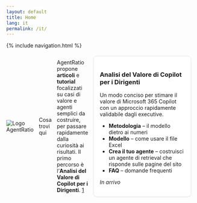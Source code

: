 ```yaml
---
layout: default
title: Home
lang: it
permalink: /it/
---
```


{% include navigation.html %}

<div class="header" style="display:flex;align-items:center;gap:14px;margin-bottom:8px;">
  <img src="{{ '/assets/img/logo.png' | relative_url }}" alt="Logo AgentRatio" style="height:Decodificare il rapporto che alimenta l’Intelligenza</em></p>
  </div>
</div>

> Un punto di riferimento pratico per executive, responsabili di soluzione e maker su come Microsoft 365 Copilot e Copilot Studio generano valore misurabile grazie a modelli reali e agenti.

---

## Cosa trovi qui

AgentRatio propone **articoli** e **tutorial** focalizzati su casi di valore e agenti semplici da costruire, per passare rapidamente dalla curiosità ai risultati. Il primo percorso è l’**Analisi del Valore di Copilot per i Dirigenti**. [1](https://microsofteur-my.sharepoint.com/personal/lufonzi_microsoft_com/_layouts/15/Doc.aspx?sourcedoc=%7B50D3FB7C-9499-42FF-A75A-08A75133A3C7%7D&file=Understand%20Copilot%20Value%20Project.docx&action=default&mobileredirect=true)

<div class="cards" style="display:grid;gap:16px;grid-template-columns:repeat(auto-fit,minmax(260px,1fr));">
  <div class="card" style="border:1px solid #e6e6e6;border-radius:10px;padding:16px;background:#fff;box-shadow:0 1px 3px rgba(0,0,0,.06);">
    <h3>Analisi del Valore di Copilot per i Dirigenti</h3>
    <p>Un modo conciso per stimare il valore di Microsoft 365 Copilot con un approccio rapidamente validabile dagli executive.</p>
    <ul>
      <li><strong>Metodologia</strong> – il modello dietro ai numeri</li>
      <li><strong>Modello</strong> – come usare il file Excel</li>
      <li><strong>Crea il tuo agente</strong> – costruisci un agente di retrieval che risponde sulle pagine del sito</li>
      <li><strong>FAQ</strong> – domande frequenti</li>
    </ul>
    <p><em>In arrivo</em></p>
  </div>
</div>

---
